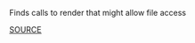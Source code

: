 Finds calls to render that might allow file access


[SOURCE](http://brakemanscanner.org/docs/warning_types/dynamic_render_paths/)